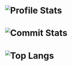 # ![Profile Stats](https://github-readme-stats.vercel.app/api?username=cowboy8625&count_private=true&show_icons=true&include_all_commits=true&hide_border=true&theme=tokyonight)

# ![Commit Stats](https://github-readme-streak-stats.herokuapp.com/?user=cowboy8625&hide_border=true&theme=tokyonight)

# ![Top Langs](https://github-readme-stats.vercel.app/api/top-langs/?username=cowboy8625&hide_border=true&theme=tokyonight)
